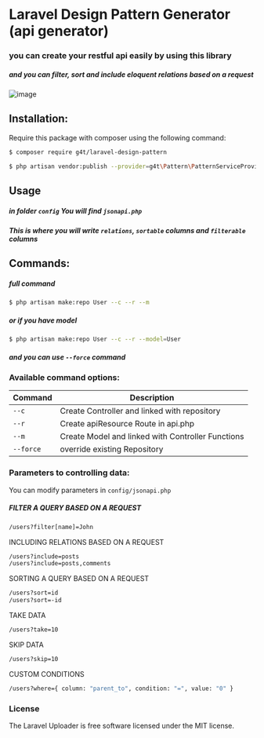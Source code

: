 # Laravel Design Pattern Generator (api generator)
### you can create your restful api easily by using this library
##### and you can filter, sort and include eloquent relations based on a request


![image](https://api.romarkcode.com/storage/images/607403e2823251*cPt2YI-5YxhfL3_Uhw0txA.png)

## Installation:
Require this package with composer using the following command:

```sh
$ composer require g4t/laravel-design-pattern
```

```sh
$ php artisan vendor:publish --provider=g4t\Pattern\PatternServiceProvider 
```

## Usage
##### in folder `config` You will find `jsonapi.php`
##### This is where you will write `relations`, `sortable` columns and `filterable` columns 

## Commands:
##### full command
```sh
$ php artisan make:repo User --c --r --m
```
##### or if you have model 
```sh
$ php artisan make:repo User --c --r --model=User
```
##### and you can use `--force` command


### Available command options:

Command | Description
--------- | -------
`--c` | Create Controller and linked with repository
`--r` | Create apiResource Route in api.php
`--m` | Create Model and linked with Controller Functions
`--force` | override existing Repository


### Parameters to controlling data:

You can modify parameters in `config/jsonapi.php`


##### FILTER A QUERY BASED ON A REQUEST
```sh
/users?filter[name]=John
```

INCLUDING RELATIONS BASED ON A REQUEST
```sh
/users?include=posts
/users?include=posts,comments
```

SORTING A QUERY BASED ON A REQUEST
```sh
/users?sort=id
/users?sort=-id
```


TAKE DATA
```sh
/users?take=10
```


SKIP DATA
```sh
/users?skip=10
```

CUSTOM CONDITIONS
```sh
/users?where={ column: "parent_to", condition: "=", value: "0" }
```


### License

The Laravel Uploader is free software licensed under the MIT license.
